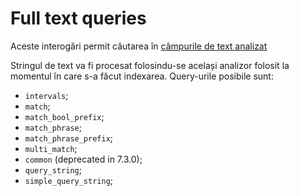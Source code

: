 # Full text queries

Aceste interogări permit căutarea în [câmpurile de text analizat](https://www.elastic.co/guide/en/elasticsearch/reference/current/analysis.html)

Stringul de text va fi procesat folosindu-se același analizor folosit la momentul în care s-a făcut indexarea.
Query-urile posibile sunt:

- `intervals`;
- `match`;
- `match_bool_prefix`;
- `match_phrase`;
- `match_phrase_prefix`;
- `multi_match`;
- `common` (deprecated in 7.3.0);
- `query_string`;
- `simple_query_string`;
